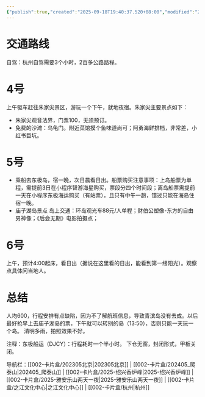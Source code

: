 ```yaml
---
{"publish":true,"created":"2025-09-18T19:40:37.520+08:00","modified":"2025-09-18T20:49:43.004+08:00","cssclasses":""}
---
```



# 交通路线
自驾：杭州自驾需要3个小时，2百多公路路程。

# 4号
上午驱车赶往朱家尖景区，游玩一个下午，就地夜宿。朱家尖主要景点如下：
* 朱家尖观音法界，门票100，无须预订。
* 免费的沙滩：乌龟门。附近菜馆摸个鱼味道尚可；阿勇海鲜排档，非常差，小红书巨坑。
# 5号
* 乘船去东极岛，宿一晚，次日晨看日出。船票购买注意事项：上岛船票为单程，需提前3日在小程序​智游海星​购买，票段分四个时间段；离岛船票需提前一天在小程序​东极海运​购买（有站票），且只有中午一趟，错过只能在海岛住宿一晚。
* 庙子湖岛景点
岛上交通：环岛观光车88元/人单程；财伯公塑像-东方的自由男神像；《后会无期》电影拍摄点；
# 6号
上午，预计4:00起床，看日出（据说在这里看的日出，能看到第一缕阳光）。观察点具体问当地人。
# 总结
人均600，行程安排有点缺陷，因为不了解航班信息，导致青滨岛没有去成。以后最好抢早上去庙子湖岛的票，下午就可以转别的岛（13:50），否则只能一天玩一个岛。
清明多雨，拍照效果不好。


注释：东极船运（DJCY）：行程耗时一个半小时。 下仓无窗，封闭形式，甲板关闭。


导航栏：[[002-卡片盒/202305北京\|202305北京]] | [[002-卡片盒/202405_爬泰山\|202405_爬泰山]] | [[002-卡片盒/2025-绍兴香炉峰\|2025-绍兴香炉峰]] | [[002-卡片盒/2025-雅安乐山两天一夜\|2025-雅安乐山两天一夜]] | [[002-卡片盒/之江文化中心\|之江文化中心]] | [[002-卡片盒/杭州\|杭州]]